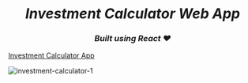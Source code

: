 <h1 align=center> <b><i>Investment Calculator Web App</i></b></h1>
<h3 align=center> <b><i>Built using React ❤</i></b></h3>

[Investment Calculator App](https://investment-calculator-e5lv.onrender.com/)

![investment-calculator-1](https://github.com/user-attachments/assets/ae507bff-4df4-4c1f-aa98-0afa770cf825)
